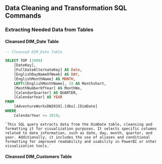 ## Data Cleaning and Transformation SQL Commands

### Extracting Needed Data from Tables

#### Cleansed DIM_Date Table

```sql
-- Cleansed DIM_Date Table

SELECT TOP (1000)
    [DateKey],
    [FullDateAlternateKey] AS Date,
    [EnglishDayNameOfWeek] AS DAY,
    [EnglishMonthName] AS MONTH,
    LEFT([EnglishMonthName], 3) AS Monthshort,
    [MonthNumberOfYear] AS MonthNo,
    [CalendarQuarter] AS QUARTER,
    [CalendarYear] AS YEAR
FROM
    [AdventureWorksDW2019].[dbo].[DimDate]
WHERE
    CalendarYear >= 2019;
```
    `This SQL query extracts data from the DimDate table, cleansing and formatting it for visualization purposes. It selects specific columns related to date information, such as date, day, month, quarter, and year. Additionally, it includes the use of aliases and conditional formatting for improved readability and usability in PowerBI or other visualization tools.`


#### Cleansed DIM_Customers Table

